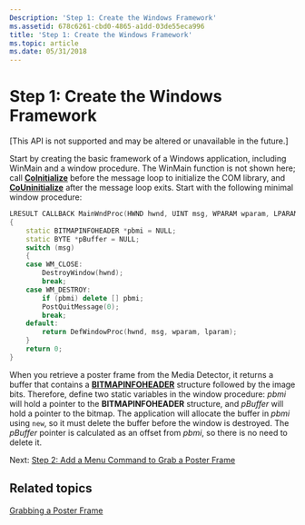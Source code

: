 ```yaml
---
Description: 'Step 1: Create the Windows Framework'
ms.assetid: 678c6261-cbd0-4865-a1dd-03de55eca996
title: 'Step 1: Create the Windows Framework'
ms.topic: article
ms.date: 05/31/2018
---
```


# Step 1: Create the Windows Framework

\[This API is not supported and may be altered or unavailable in the future.\]

Start by creating the basic framework of a Windows application, including WinMain and a window procedure. The WinMain function is not shown here; call [**CoInitialize**](https://msdn.microsoft.com/library/ms678543(v=VS.85).aspx) before the message loop to initialize the COM library, and [**CoUninitialize**](https://msdn.microsoft.com/library/ms688715(v=VS.85).aspx) after the message loop exits. Start with the following minimal window procedure:


```C++
LRESULT CALLBACK MainWndProc(HWND hwnd, UINT msg, WPARAM wparam, LPARAM lparam)
{
    static BITMAPINFOHEADER *pbmi = NULL;
    static BYTE *pBuffer = NULL;
    switch (msg)
    {
    case WM_CLOSE:
        DestroyWindow(hwnd);
        break;
    case WM_DESTROY:
        if (pbmi) delete [] pbmi;
        PostQuitMessage(0);
        break;
    default:
        return DefWindowProc(hwnd, msg, wparam, lparam);
    }
    return 0;
}
```



When you retrieve a poster frame from the Media Detector, it returns a buffer that contains a [**BITMAPINFOHEADER**](/windows/win32/api/wingdi/ns-wingdi-bitmapinfoheader) structure followed by the image bits. Therefore, define two static variables in the window procedure: *pbmi* will hold a pointer to the **BITMAPINFOHEADER** structure, and *pBuffer* will hold a pointer to the bitmap. The application will allocate the buffer in *pbmi* using `new`, so it must delete the buffer before the window is destroyed. The *pBuffer* pointer is calculated as an offset from *pbmi*, so there is no need to delete it.

Next: [Step 2: Add a Menu Command to Grab a Poster Frame](step-2--add-a-menu-command-to-grab-a-poster-frame.md)

## Related topics

<dl> <dt>

[Grabbing a Poster Frame](grabbing-a-poster-frame.md)
</dt> </dl>

 

 



